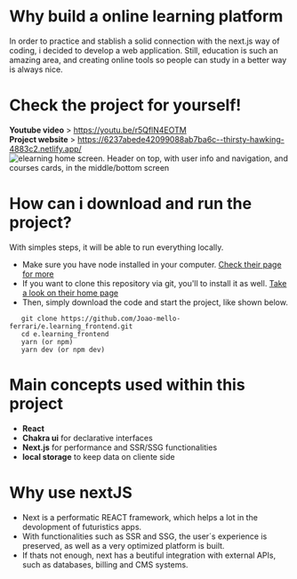 # Why build a online learning platform
In order to practice and stablish a solid connection with the next.js way of coding, i decided to develop a web application.
Still, education is such an amazing area, and creating online tools so people can study in a better way is always nice.

# Check the project for yourself!
**Youtube video** > https://youtu.be/r5QflN4EOTM<br />
**Project website** > https://6237abede42099088ab7ba6c--thirsty-hawking-4883c2.netlify.app/
![elearning home screen. Header on top, with user info and navigation, and courses cards, in the middle/bottom screen](https://user-images.githubusercontent.com/67838782/159188827-8ec27cce-f638-4be0-bf07-71949ff7ec85.png "e.learning preview") 
# How can i download and run the project?
With simples steps, it will be able to run everything locally.
<ul>
  <li>
    Make sure you have node installed in your computer. <a href="https://nodejs.org/en/">Check their page for more</a>
  </li>
  <li>
    If you want to clone this repository via git, you'll to install it as well. <a href="https://git-scm.com/">Take a look on their home page</a>
  </li>
  <li>
    Then, simply download the code and start the project, like shown below.
  </li>
</ul>


```
   git clone https://github.com/Joao-mello-ferrari/e.learning_frontend.git  
   cd e.learning_frontend
   yarn (or npm)
   yarn dev (or npm dev)
```

   # Main concepts used within this project
   * **React**
   * **Chakra ui** for declarative interfaces
   * **Next.js** for performance and SSR/SSG functionalities
   * **local storage** to keep data on cliente side
   
   # Why use nextJS
<ul>
  <li>
    Next is a performatic REACT framework, which helps a lot in the devolopment of futuristics apps.
  </li>
  <li>
    With functionalities such as SSR and SSG, the user´s experience is preserved, as well as a very optimized platform is built.
  </li>
  <li>
    If thats not enough, next has a beutiful integration with external APIs, such as databases, billing and CMS systems.
  </li>
</ul>



